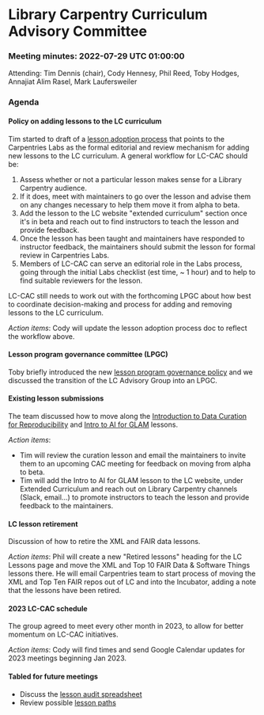 # Library Carpentry Curriculum Advisory Committee 
### Meeting minutes: 2022-07-29 UTC 01:00:00

Attending: Tim Dennis (chair), Cody Hennesy, Phil Reed, Toby Hodges, Annajiat Alim Rasel, Mark Laufersweiler


### Agenda

#### Policy on adding lessons to the LC curriculum

Tim started to draft of a [lesson adoption process](https://github.com/LibraryCarpentry/curriculum-advisors/blob/main/policy/lesson-adoption.md) that points to the Carpentries Labs as the formal editorial and review mechanism for adding new lessons to the LC curriculum. A general workflow for LC-CAC should be: 

1. Assess whether or not a particular lesson makes sense for a Library Carpentry audience. 
2.  If it does, meet with maintainers to go over the lesson and advise them on any changes necessary to help them move it from alpha to beta.
3. Add the lesson to the LC website "extended curriculum" section once it's in beta and reach out to find instructors to teach the lesson and provide feedback. 
4. Once the lesson has been taught and maintainers have responded to instructor feedback, the maintainers should submit the lesson for formal review in Carpentries Labs.
5. Members of LC-CAC can serve an editorial role in the Labs process, going through the initial Labs checklist (est time, ~ 1 hour) and to help to find suitable reviewers for the lesson. 

LC-CAC still needs to work out with the forthcoming LPGC about how best to coordinate decision-making and process for adding and removing lessons to the LC curriculum. 

*Action items*:
Cody will update the lesson adoption process doc to reflect the workflow above.

#### Lesson program governance committee (LPGC)
Toby briefly introduced the new [lesson program governance policy](https://docs.carpentries.org/topic_folders/governance/lesson-program-policy.html#lesson-program-governance-policy) and we discussed the transition of the LC Advisory Group into an LPGC. 

#### Existing lesson submissions

The team discussed how to move along the [Introduction to Data Curation for Reproducibility](https://curating4reproducibility.org/cure-carpentry-01-intro/) and [Intro to AI for GLAM](https://carpentries-incubator.github.io/machine-learning-librarians-archivists/) lessons.

*Action items*:

* Tim will review the curation lesson and email the maintainers to invite them to an upcoming CAC meeting for feedback on moving from alpha to beta.
* Tim will add the Intro to AI for GLAM lesson to the LC website, under Extended Curriculum and reach out on Library Carpentry channels (Slack, email...) to promote instructors to teach the lesson and provide feedback to the maintainers. 

#### LC lesson retirement
Discussion of how to retire the XML and FAIR data lessons. 

*Action items*:
Phil will create a new "Retired lessons" heading for the LC Lessons page and move the XML and Top 10 FAIR Data & Software Things lessons there. He will email Carpentries team to start process of moving the XML and Top Ten FAIR repos out of LC and into the Incubator, adding a note that the lessons have been retired.

#### 2023 LC-CAC schedule
The group agreed to meet every other month in 2023, to allow for better momentum on LC-CAC initiatives.

*Action items*:
Cody will find times and send Google Calendar updates for 2023 meetings beginning Jan 2023. 

#### Tabled for future meetings

* Discuss the [lesson audit spreadsheet](https://docs.google.com/spreadsheets/d/192j2nRgusL1S75OZxDcivFtQZ1EedRj6ZARA7u3N80A/edit#gid=0)
* Review possible [lesson paths](https://github.com/LibraryCarpentry/curriculum-advisors/issues/4)

